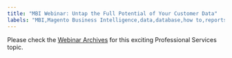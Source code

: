 ```yaml
---
title: "MBI Webinar: Untap the Full Potential of Your Customer Data"
labels: "MBI,Magento Business Intelligence,data,database,how to,reports"
---
```


Please check the [Webinar Archives](https://support.magento.com/hc/en-us/articles/360005407093) for this exciting Professional Services topic.